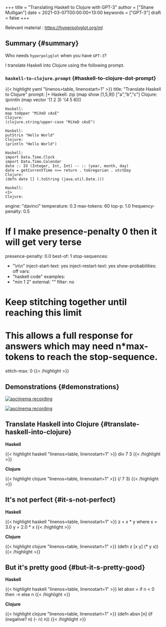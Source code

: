 +++
title = "Translating Haskell to Clojure with GPT-3"
author = ["Shane Mulligan"]
date = 2021-03-07T00:00:00+13:00
keywords = ["GPT-3"]
draft = false
+++

Relevant material
: <https://hyperpolyglot.org/ml>


## Summary {#summary}

Who needs `hyperpolyglot` when you have `GPT-3`?

I translate Haskell into Clojure using the following prompt.


### `haskell-to-clojure.prompt` {#haskell-to-clojure-dot-prompt}

{{< highlight yaml "linenos=table, linenostart=1" >}}
title: "Translate Haskell to Clojure"
prompt: |+
    Haskell:
    zip (map show [1,5,9]) ["a","b","c"]
    Clojure:
    (println (map vector '(1 2 3) '(4 5 6)))

    Haskell:
    map toUpper "MiXeD cAsE"
    Clojure:
    (clojure.string/upper-case "MiXeD cAsE")

    Haskell:
    putStrLn "Hello World"
    Clojure:
    (println "Hello World")

    Haskell:
    import Data.Time.Clock
    import Data.Time.Calendar
    date :: IO (Integer, Int, Int) -- :: (year, month, day)
    date = getCurrentTime >>= return . toGregorian . utctDay
    Clojure:
    (defn date [] (.toString (java.util.Date.)))

    Haskell:
    <1>
    Clojure:
engine: "davinci"
temperature: 0.3
max-tokens: 60
top-p: 1.0
frequency-penalty: 0.5
# If I make presence-penalty 0 then it will get very terse
presence-penalty: 0.0
best-of: 1
stop-sequences:
- "\n\n"
inject-start-text: yes
inject-restart-text: yes
show-probabilities: off
vars:
- "haskell code"
examples:
- "min 1 2"
external: ""
filter: no
# Keep stitching together until reaching this limit
# This allows a full response for answers which may need n*max-tokens to reach the stop-sequence.
stitch-max: 0
{{< /highlight >}}


## Demonstrations {#demonstrations}

<a title="asciinema recording" href="https://asciinema.org/a/64hjDdeeqkhTEzZA9RvYjKyy9" target="_blank"><img alt="asciinema recording" src="https://asciinema.org/a/64hjDdeeqkhTEzZA9RvYjKyy9.svg" /></a>

<a title="asciinema recording" href="https://asciinema.org/a/UknQeVwRejokdRKJEYa7KdNKk" target="_blank"><img alt="asciinema recording" src="https://asciinema.org/a/UknQeVwRejokdRKJEYa7KdNKk.svg" /></a>


## Translate Haskell into Clojure {#translate-haskell-into-clojure}

<span class="underline">**Haskell**</span>

{{< highlight haskell "linenos=table, linenostart=1" >}}
div 7 3
{{< /highlight >}}

<span class="underline">**Clojure**</span>

{{< highlight clojure "linenos=table, linenostart=1" >}}
(/ 7 3)
{{< /highlight >}}


## It's not perfect {#it-s-not-perfect}

<span class="underline">**Haskell**</span>

{{< highlight haskell "linenos=table, linenostart=1" >}}
z = x * y
  where x = 3.0
        y = 2.0 * x
{{< /highlight >}}

<span class="underline">**Clojure**</span>

{{< highlight clojure "linenos=table, linenostart=1" >}}
(defn z [x y] (* y x))
{{< /highlight >}}


## But it's **pretty good** {#but-it-s-pretty-good}

<span class="underline">**Haskell**</span>

{{< highlight haskell "linenos=table, linenostart=1" >}}
let absn = if n < 0 then -n else n
{{< /highlight >}}

<span class="underline">**Clojure**</span>

{{< highlight clojure "linenos=table, linenostart=1" >}}
(defn absn [n] (if (negative? n) (- n) n))
{{< /highlight >}}